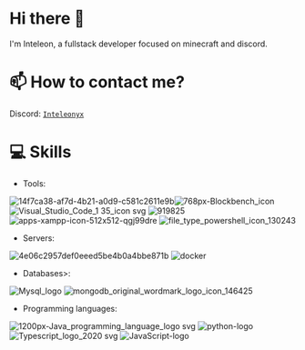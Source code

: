# Hi there 👋
I'm Inteleon, a fullstack developer focused on minecraft and discord.

# 📫 How to contact me?
Discord: [`Inteleonyx`](https://discordapp.com/users/1012456421641703555)

# 💻 Skills
- Tools:

![14f7ca38-af7d-4b21-a0d9-c581c2611e9b](https://github.com/Inteleonyx/Inteleonyx/assets/108963727/978ec6bd-eb2b-4e2d-87e8-f13d9efc1e00)![768px-Blockbench_icon](https://github.com/Inteleonyx/Inteleonyx/assets/108963727/ff08166b-d814-45f3-a8bd-20fbe6311027) ![Visual_Studio_Code_1 35_icon svg](https://github.com/Inteleonyx/Inteleonyx/assets/108963727/40a1163e-2eb4-405c-b330-8062cae20849) ![919825](https://github.com/Inteleonyx/Inteleonyx/assets/108963727/a2c3ae57-d198-4796-9648-c64f7737507f) ![apps-xampp-icon-512x512-qgj99dre](https://github.com/Inteleonyx/Inteleonyx/assets/108963727/4a4b17e1-381b-441b-a8e5-d277edfb898e) ![file_type_powershell_icon_130243](https://github.com/Inteleonyx/Inteleonyx/assets/108963727/55079fac-2ee6-4520-a38a-c971a998d145)

- Servers:
  
![4e06c2957def0eeed5be4b0a4bbe871b](https://github.com/Inteleonyx/Inteleonyx/assets/108963727/ae9e8399-8cea-4817-a69a-85f5272121aa) ![docker](https://github.com/Inteleonyx/Inteleonyx/assets/108963727/cb14354f-bed7-4fc6-ab01-be78ab34e888)


- Databases>:
  
 ![Mysql_logo](https://github.com/Inteleonyx/Inteleonyx/assets/108963727/d6f7a8b7-f202-4f46-9555-d52b28894f32) ![mongodb_original_wordmark_logo_icon_146425](https://github.com/Inteleonyx/Inteleonyx/assets/108963727/f0e61bd6-f1d1-4f9b-8383-0d012b094cc6)



  
- Programming languages:
  
![1200px-Java_programming_language_logo svg](https://github.com/Inteleonyx/Inteleonyx/assets/108963727/09576be5-e29d-4b5e-a501-ab4e1c0bfa0d) ![python-logo](https://github.com/Inteleonyx/Inteleonyx/assets/108963727/d2e8eb28-0ddd-4b96-9afe-c8a4a02307a5) ![Typescript_logo_2020 svg](https://github.com/Inteleonyx/Inteleonyx/assets/108963727/3b638462-e4c3-483c-b9ca-3c030c224c0f) ![JavaScript-logo](https://github.com/Inteleonyx/Inteleonyx/assets/108963727/f8cd0f61-a098-4ddf-81bf-f726ba9ab1ff)

